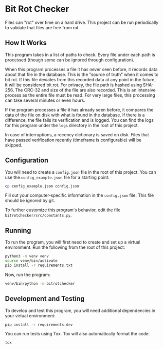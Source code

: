 # Bit Rot Checker
Files can "rot" over time on a hard drive.
This project can be run periodically to validate that files are free from rot.

## How It Works
This program takes in a list of paths to check.
Every file under each path is processed (though some can be ignored through configuration).

When this program processes a file it has never seen before, it records data about that file in the database.
This is the "source of truth" when it comes to bit rot.
If this file deviates from this recorded data at any point in the future, it will be considered bit rot.
For privacy, the file path is hashed using SHA-256.
The CRC-32 and size of the file are also recorded.
This is an intensive process as the entire file must be read.
For very large files, this processing can take several minutes or even hours.

If the program processes a file it has already seen before, it compares the data of the file on disk with what is found in the database.
If there is a difference, the file fails its verification and is logged.
You can find the logs for this program under the `logs` directory in the root of this project.

In case of interruptions, a recency dictionary is saved on disk.
Files that have passed verification recently (timeframe is configurable) will be skipped.

## Configuration
You will need to create a `config.json` file in the root of this project.
You can use the `config_example.json` file for a starting point:
```bash
cp config_example.json config.json
```

Fill out your computer-specific information in the `config.json` file.
This file should be ignored by git.

To further customize this program's behavior, edit the file `bitrotchecker/src/constants.py`.

## Running
To run the program, you will first need to create and set up a virtual environment.
Run the following from the root of this project:
```bash
python3 -m venv venv
source venv/bin/activate
pip install -r requirements.txt
```

Now, run the program:
```bash
venv/bin/python -m bitrotchecker
```

## Development and Testing
To develop and test this program, you will need additional dependencies in your virtual environment:
```bash
pip install -r requirements.dev
```

You can run tests using Tox.
Tox will also automatically format the code.
```bash
tox
```

